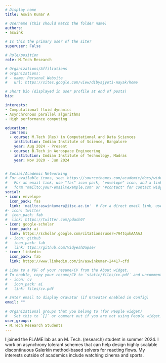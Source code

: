 ```yaml
---
# Display name
title: Aswin Kumar A

# Username (this should match the folder name)
authors:
- aswink

# Is this the primary user of the site?
superuser: False

# Role/position
role: M.Tech Research

# Organizations/Affiliations
# organizations:
# - name: Personal Website
#   url: https://sites.google.com/view/dibyajyoti-nayak/home

# Short bio (displayed in user profile at end of posts)
bio: 

interests:
- Computational fluid dynamics  
- Asynchronous parallel algorithms
- High performance computing

education:
  courses:
  - course: M.Tech (Res) in Computational and Data Sciences
    institution: Indian Institute of Science, Bangalore
    year: Aug 2024 - Present
  - course: B.Tech in Aerospace Engineering
    institution: Indian Institute of Technology, Madras
    year: Nov 2020 - Jun 2024


# Social/Academic Networking
# For available icons, see: https://sourcethemes.com/academic/docs/widgets/#icons
#   For an email link, use "fas" icon pack, "envelope" icon, and a link in the
#   form "mailto:your-email@example.com" or "#contact" for contact widget.
social:
- icon: envelope
  icon_pack: fas
  link: 'mailto:aswinkumara@iisc.ac.in'  # For a direct email link, use "mailto:test@example.org".
#- icon: twitter
#  icon_pack: fab
#  link: https://twitter.com/pdash07
- icon: google-scholar
  icon_pack: ai
  link: https://scholar.google.com/citations?user=794tqukAAAAJ
# - icon: github
#   icon_pack: fab
#   link: ttps://github.com/VidyeshDapse/ 
- icon: linkedin
  icon_pack: fab
  link: https://www.linkedin.com/in/aswinkumar-24417-cfd

# Link to a PDF of your resume/CV from the About widget.
# To enable, copy your resume/CV to `static/files/cv.pdf` and uncomment the lines below.  
# - icon: cv
#   icon_pack: ai
#   link: files/cv.pdf

# Enter email to display Gravatar (if Gravatar enabled in Config)
email: ""
  
# Organizational groups that you belong to (for People widget)
#   Set this to `[]` or comment out if you are not using People widget.  
user_groups:
- M.Tech Research Students
---
```

I joined the FLAME lab as an M. Tech. (research) student in summer 2024. I work on asynchrony tolerant schemes that can help design highly scalable discontinuous Galerkin method-based solvers for reacting flows. My interests outside of academics include watching cinema and sports.
